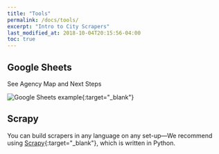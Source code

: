 ```yaml
---
title: "Tools"
permalink: /docs/tools/
excerpt: "Intro to City Scrapers"
last_modified_at: 2018-10-04T20:15:56-04:00
toc: true
---
```


## Google Sheets

See Agency Map and Next Steps

![Google Sheets example](/assets/images/google_sheets.png "Google Sheets example"){:target="_blank"}

## Scrapy

You can build scrapers in any language on any set-up—We recommend using [Scrapy](https://scrapy.org/){:target="_blank"}, which is written in Python.
